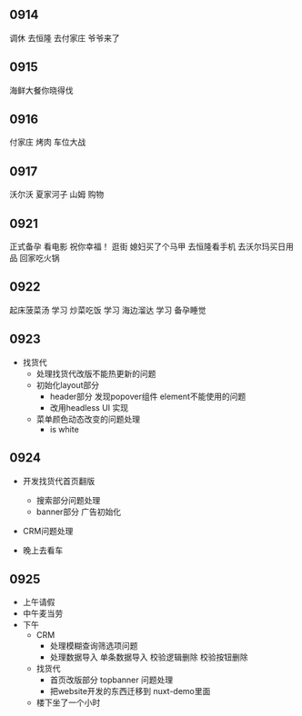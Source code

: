 
## 0914
调休 去恒隆 去付家庄
爷爷来了


## 0915
海鲜大餐你晓得伐


## 0916
付家庄
烤肉
车位大战

## 0917
沃尔沃
夏家河子
山姆
购物


## 0921
正式备孕
看电影 祝你幸福！
逛街 媳妇买了个马甲
去恒隆看手机
去沃尔玛买日用品
回家吃火锅

## 0922

起床菠菜汤
学习
炒菜吃饭
学习
海边溜达
学习
备孕睡觉


## 0923

- 找货代
  - 处理找货代改版不能热更新的问题
  - 初始化layout部分
    - header部分 发现popover组件 element不能使用的问题
    - 改用headless UI 实现
  - 菜单颜色动态改变的问题处理
    - is white

## 0924

- 开发找货代首页翻版
  - 搜索部分问题处理
  - banner部分 广告初始化

- CRM问题处理
- 晚上去看车

## 0925

- 上午请假
- 中午麦当劳
- 下午
  - CRM
    - 处理模糊查询筛选项问题
    - 处理数据导入 单条数据导入 校验逻辑删除 校验按钮删除
  - 找货代
    - 首页改版部分 topbanner 问题处理
    - 把website开发的东西迁移到 nuxt-demo里面
  - 楼下坐了一个小时

